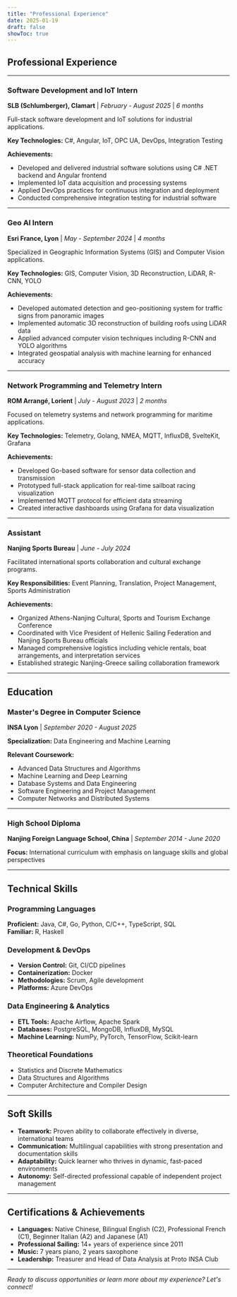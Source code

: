 ```yaml
---
title: "Professional Experience"
date: 2025-01-19
draft: false
showToc: true
---
```


## Professional Experience

---

### Software Development and IoT Intern
**SLB (Schlumberger), Clamart** | *February - August 2025* | *6 months*

Full-stack software development and IoT solutions for industrial applications.

**Key Technologies:** C#, Angular, IoT, OPC UA, DevOps, Integration Testing

**Achievements:**
- Developed and delivered industrial software solutions using C# .NET backend and Angular frontend
- Implemented IoT data acquisition and processing systems
- Applied DevOps practices for continuous integration and deployment
- Conducted comprehensive integration testing for industrial software

---

### Geo AI Intern
**Esri France, Lyon** | *May - September 2024* | *4 months*

Specialized in Geographic Information Systems (GIS) and Computer Vision applications.

**Key Technologies:** GIS, Computer Vision, 3D Reconstruction, LiDAR, R-CNN, YOLO

**Achievements:**
- Developed automated detection and geo-positioning system for traffic signs from panoramic images
- Implemented automatic 3D reconstruction of building roofs using LiDAR data
- Applied advanced computer vision techniques including R-CNN and YOLO algorithms
- Integrated geospatial analysis with machine learning for enhanced accuracy

---

### Network Programming and Telemetry Intern
**ROM Arrangé, Lorient** | *July - August 2023* | *2 months*

Focused on telemetry systems and network programming for maritime applications.

**Key Technologies:** Telemetry, Golang, NMEA, MQTT, InfluxDB, SvelteKit, Grafana

**Achievements:**
- Developed Go-based software for sensor data collection and transmission
- Prototyped full-stack application for real-time sailboat racing visualization
- Implemented MQTT protocol for efficient data streaming
- Created interactive dashboards using Grafana for data visualization

---

### Assistant
**Nanjing Sports Bureau** | *June - July 2024*

Facilitated international sports collaboration and cultural exchange programs.

**Key Responsibilities:** Event Planning, Translation, Project Management, Sports Administration

**Achievements:**
- Organized Athens-Nanjing Cultural, Sports and Tourism Exchange Conference
- Coordinated with Vice President of Hellenic Sailing Federation and Nanjing Sports Bureau officials
- Managed comprehensive logistics including vehicle rentals, boat arrangements, and interpretation services
- Established strategic Nanjing-Greece sailing collaboration framework

---

## Education

### Master's Degree in Computer Science
**INSA Lyon** | *September 2020 - August 2025*

**Specialization:** Data Engineering and Machine Learning

**Relevant Coursework:**
- Advanced Data Structures and Algorithms
- Machine Learning and Deep Learning
- Database Systems and Data Engineering
- Software Engineering and Project Management
- Computer Networks and Distributed Systems

---

### High School Diploma
**Nanjing Foreign Language School, China** | *September 2014 - June 2020*

**Focus:** International curriculum with emphasis on language skills and global perspectives

---

## Technical Skills

### Programming Languages
**Proficient:** Java, C#, Go, Python, C/C++, TypeScript, SQL  
**Familiar:** R, Haskell

### Development & DevOps
- **Version Control:** Git, CI/CD pipelines
- **Containerization:** Docker
- **Methodologies:** Scrum, Agile development
- **Platforms:** Azure DevOps

### Data Engineering & Analytics
- **ETL Tools:** Apache Airflow, Apache Spark
- **Databases:** PostgreSQL, MongoDB, InfluxDB, MySQL
- **Machine Learning:** NumPy, PyTorch, TensorFlow, Scikit-learn

### Theoretical Foundations
- Statistics and Discrete Mathematics
- Data Structures and Algorithms
- Computer Architecture and Compiler Design

---

## Soft Skills

- **Teamwork:** Proven ability to collaborate effectively in diverse, international teams
- **Communication:** Multilingual capabilities with strong presentation and documentation skills
- **Adaptability:** Quick learner who thrives in dynamic, fast-paced environments
- **Autonomy:** Self-directed professional capable of independent project management

---

## Certifications & Achievements

- **Languages:** Native Chinese, Bilingual English (C2), Professional French (C1), Beginner Italian (A2) and Japanese (A1)
- **Professional Sailing:** 14+ years of experience since 2011
- **Music:** 7 years piano, 2 years saxophone
- **Leadership:** Treasurer and Head of Data Analysis at Proto INSA Club

---

*Ready to discuss opportunities or learn more about my experience? Let's connect!*
